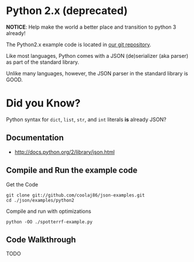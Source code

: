 # Python 2.x (deprecated)

**NOTICE**: Help make the world a better place and transition to python 3 already!

The Python2.x example code is located in
[our git repository](https://github.com/coolaj86/json-examples/tree/master/python2/).

Like most languages, Python comes with a JSON (de)serializer (aka parser)
as part of the standard library.

Unlike many languages, however, the JSON parser in the standard library is GOOD.

# Did you Know?

Python syntax for `dict`, `list`, `str`, and `int` literals **is** already JSON?

## Documentation

  * <http://docs.python.org/2/library/json.html>

## Compile and Run the example code

Get the Code

    git clone git://github.com/coolaj86/json-examples.git
    cd ./json/examples/python2

Compile and run with optimizations

    python -OO ./spotterrf-example.py

## Code Walkthrough

TODO
